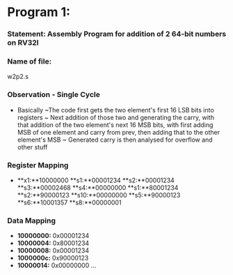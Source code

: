 # Program 1: 
### Statement: Assembly Program for addition of 2 64-bit numbers on RV32I

### Name of file:
w2p2.s

### Observation - Single Cycle
- Basically 
~The code first gets the two element's first 16 LSB bits into registers
~ Next addition of those two and generating the carry, with that addition of the two
element's next 16 MSB bits, with first adding MSB of one element and carry from prev,
then adding that to the other element's MSB
~ Generated carry is then analysed for overflow and other stuff
 
### Register Mapping
- **x1:**10000000 
 **s1:**00001234
 **s2:**00001234
 **s3:**00002468
 **s4:**00000000
 **s1:**80001234
 **s2:**90000123
 **s10:**00000000
 **s5:**90000123
 **s6:**10001357
 **s8:**00000001

### Data Mapping
- **10000000:** 0x00001234
- **10000004:** 0x80001234 
- **10000008:** 0x00001234 
- **1000000c:** 0x90000123 
- **10000014:** 0x00000000 
...
